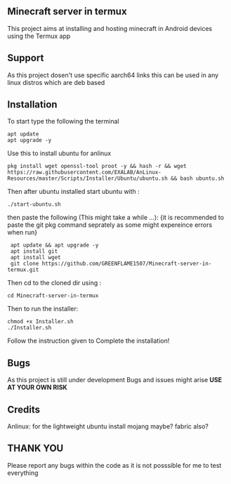 ## Minecraft server in termux 
   This project aims at installing and hosting minecraft in Android devices using the Termux app

## Support
  As this project dosen't use specific aarch64 links this can be used in any linux distros which are 
  deb based

## Installation
To start 
type the following the terminal
```
apt update
apt upgrade -y
```
Use this to install ubuntu for anlinux
```
pkg install wget openssl-tool proot -y && hash -r && wget https://raw.githubusercontent.com/EXALAB/AnLinux-Resources/master/Scripts/Installer/Ubuntu/ubuntu.sh && bash ubuntu.sh
```

Then after ubuntu installed 
start ubuntu with :

```
./start-ubuntu.sh
```

then paste the following (This might take a while ...):
{it is recommended to paste the git pkg command seprately as some might expereince errors when run}
```
 apt update && apt upgrade -y
 apt install git 
 apt install wget
 git clone https://github.com/GREENFLAME1507/Minecraft-server-in-termux.git
```
Then cd to the cloned dir using :
```
cd Minecraft-server-in-termux
```
Then to run the installer:
```
chmod +x Installer.sh
./Installer.sh
```
Follow the instruction given to Complete the installation!

## Bugs
  As this project is still under development Bugs and issues might arise 
  **USE AT YOUR OWN RISK**

  
## Credits
Anlinux: for the lightweight ubuntu install
mojang maybe?
fabric also?

## THANK YOU 
  Please report any bugs within the code as it is not posssible for me to test everything 
